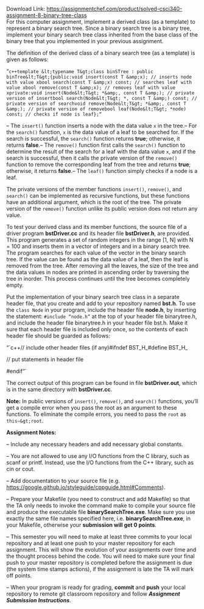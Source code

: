 Download Link: https://assignmentchef.com/product/solved-csci340-assignment-8-binary-tree-class
<br>
For this computer assignment, implement a derived class (as a template) to represent a binary search tree. Since a binary search tree is a binary tree, implement your binary search tree class inherited from the base class of the binary tree that you implemented in your previous assignment.

The definition of the derived class of a binary search tree (as a template) is given as follows:

“`c++template &lt;typename T&gt;class binSTree : public binTree&lt;T&gt;{public:void insert(const T &amp;x); // inserts node with value xbool search(const T &amp;x) const; // searches leaf with value xbool remove(const T &amp;x); // removes leaf with value xprivate:void insert(Node&lt;T&gt; *&amp;, const T &amp;); // private version of insertbool search(Node&lt;T&gt; *, const T &amp;) const; // private version of searchvoid remove(Node&lt;T&gt; *&amp;, const T &amp;); // private version of removebool leaf(Node&lt;T&gt; *node) const; // checks if node is leaf};“`

– The `insert()` function inserts a node with the data value `x` in the tree.– For the `search()` function, `x` is the data value of a leaf to be searched for. If the search is successful, the `search()` function returns **true**; otherwise, it returns **false**.– The `remove()` function first calls the `search()` function to determine the result of the search for a leaf with the data value `x`, and if the search is successful, then it calls the private version of the `remove()` function to remove the corresponding leaf from the tree and returns **true**; otherwise, it returns **false**.– The `leaf()` function simply checks if a node is a leaf.

The private versions of the member functions `insert()`, `remove()`, and `search()` can be implemented as recursive functions, but these functions have an additional argument, which is the root of the tree. The private version of the `remove()` function unlike its public version does not return any value.

To test your derived class and its member functions, the source file of a driver program **bstDriver.cc** and its header file **bstDriver.h**, are provided. This program generates a set of random integers in the range [1, N] with N = 100 and inserts them in a vector of integers and in a binary search tree. The program searches for each value of the vector in the binary search tree. If the value can be found as the data value of a leaf, then the leaf is removed from the tree. After removing all the leaves, the size of the tree and the data values in nodes are printed in ascending order by traversing the tree in inorder. This process continues until the tree becomes completely empty.

Put the implementation of your binary search tree class in a separate header file, that you create and add to your repository named **bst.h**. To use the `class Node` in your program, include the header file **node.h**, by inserting the statement: `#include “node.h”` at the top of your header file binarytree.h, and include the header file binarytree.h in your header file bst.h. Make it sure that each header file is included only once, so the contents of each header file should be guarded as follows:

“`c++// include other header files (if any)#ifndef BST_H_#define BST_H_

// put statements in header file

#endif“`

The correct output of this program can be found in file **bstDriver.out**, which is in the same directory with **bstDriver.cc**.

**Note:** In public versions of `insert()`, `remove()`, and `search()` functions, you’ll get a compile error when you pass the root as an argument to these functions. To eliminate the compile errors, you need to pass the `root` as `this–&gt;root`.

**Assignment Notes:**

– Include any necessary headers and add necessary global constants.

– You are not allowed to use any I/O functions from the C library, such as scanf or printf. Instead, use the I/O functions from the C++ library, such as cin or cout.

– Add documentation to your source file (e.g. https://google.github.io/styleguide/cppguide.html#Comments).

– Prepare your Makefile (you need to construct and add Makefile) so that the TA only needs to invoke the command make to compile your source file and produce the executable file **binarySearchTree.exe**. Make sure you use exactly the same file names specified here, i.e. **binarySearchTree.exe**, in your Makefile, otherwise your **submission will get 0 points**.

– This semester you will need to make at least three commits to your local repository and at least one push to your master repository for each assignment. This will show the evolution of your assignments over time and the thought process behind the code. You will need to make sure your final push to your master repository is completed before the assignment is due (the system time stamps actions), if the assignment is late the TA will mark off points.

– When your program is ready for grading, **commit** and **push** your local repository to remote git classroom repository and follow ***Assignment Submission Instructions***.